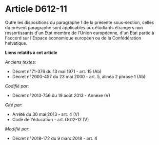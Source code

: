 # Article D612-11

Outre les dispositions du paragraphe 1 de la présente sous-section, celles du présent paragraphe sont applicables aux
étudiants étrangers non ressortissants d'un Etat membre de l'Union européenne, d'un Etat partie à l'accord sur l'Espace
économique européen ou de la Confédération helvétique.

**Liens relatifs à cet article**

_Anciens textes_:

  - Décret n°71-376 du 13 mai 1971 - art. 15 (Ab)
  - Décret n°2000-457 du 23 mai 2000 - art. 5, alinéa 2 phrase 1 (Ab)

_Codifié par_:

  - Décret n°2013-756 du 19 août 2013 -  Annexe (V)

_Cité par_:

  - Arrêté du 30 mai 2013 - art. 4 (V)
  - Code de l'éducation - art. D612-12 (V)

_Modifié par_:

  - Décret n°2018-172 du 9 mars 2018 - art. 4
